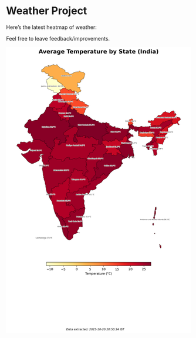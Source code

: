 # Weather Project

Here’s the latest heatmap of weather:

Feel free to leave feedback/improvements.

![India Heatmap](docs/assets/india_heatmap.png?v=F65345)
